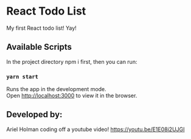 # React Todo List

My first React todo list! Yay!

## Available Scripts

In the project directory npm i first, then you can run:

### `yarn start`

Runs the app in the development mode.\
Open [http://localhost:3000](http://localhost:3000) to view it in the browser.

## Developed by:

Ariel Holman coding off a youtube video!
https://youtu.be/E1E08i2UJGI
